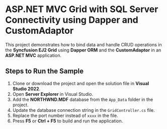 # ASP.NET MVC Grid with SQL Server Connectivity using Dapper and CustomAdaptor

This project demonstrates how to bind data and handle CRUD operations in the **Syncfusion EJ2 Grid** using **Dapper ORM** and the **CustomAdaptor** in an **ASP.NET MVC** application.

## Steps to Run the Sample

1. Clone or download the project and open the solution file in **Visual Studio 2022**.
2. Open **Server Explorer** in Visual Studio.
3. Add the **NORTHWND.MDF** database from the `App_Data` folder in the project.
4. Update the database connection string in the `GridController.cs` file.
5. Replace the port number instead of `xxxx` in the file.
6. Press **F5** or **Ctrl + F5** to build and run the application.